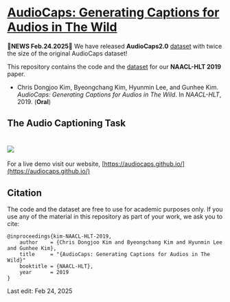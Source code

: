# [AudioCaps: Generating Captions for Audios in The Wild](https://audiocaps.github.io/)

🚨**NEWS Feb.24.2025**🚨 We have released **AudioCaps2.0** [dataset](dataset2.0/README.md) with twice the size of the original AudioCaps dataset!

This repository contains the code and the [dataset](dataset/README.md) for our **NAACL-HLT 2019** paper.

* Chris Dongjoo Kim, Byeongchang Kim, Hyunmin Lee, and Gunhee Kim. *AudioCaps: Generating Captions for Audios in The Wild*. In *NAACL-HLT*, 2019. (**Oral**)

## The Audio Captioning Task

# ![](resources/audiocaps_intro.png)

For a live demo visit our website, [https://audiocaps.github.io/](https://audiocaps.github.io/)

## Citation
The code and the dataset are free to use for academic purposes only. If you use any of the material in this repository as part of your work, we ask you to cite:

```
@inproceedings{kim-NAACL-HLT-2019,
    author    = {Chris Dongjoo Kim and Byeongchang Kim and Hyunmin Lee and Gunhee Kim},
    title     = "{AudioCaps: Generating Captions for Audios in The Wild}"
    booktitle = {NAACL-HLT},
    year      = 2019
}
```

Last edit: Feb 24, 2025

